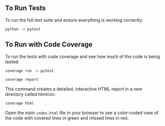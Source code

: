 ## To Run Tests

To run the full test suite and ensure everything is working correctly:

```bash
python -m pytest
```

## To Run with Code Coverage

To run the tests with code coverage and see how much of the code is being tested:

```bash
coverage run -m pytest

coverage report
```

This command creates a detailed, interactive HTML report in a new directory called htmlcov:

```bash
coverage html
```

Open the main `index.html` file in your browser to see a color-coded view of the code with covered lines in green and missed lines in red.
